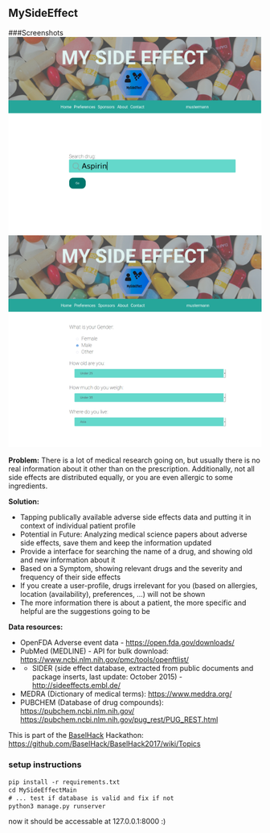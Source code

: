 ## MySideEffect

###Screenshots
![Minimal Style Search Tool](./assets/MySideEffects-2.png )
![User Info](./assets/MySideEffects-1.png )

**Problem:**
There is a lot of medical research going on, but usually there is no real information about it other than on the prescription. Additionally, not all side effects are distributed equally, or you are even allergic to some ingredients.

**Solution:**
* Tapping publically available adverse side effects data and putting it in context of individual patient profile
* Potential in Future: Analyzing medical science papers about adverse side effects, save them and keep the information updated
* Provide a interface for searching the name of a drug, and showing old and new information about it
* Based on a Symptom, showing relevant drugs and the severity and frequency of their side effects
* If you create a user-profile, drugs irrelevant for you (based on allergies, location (availability), preferences, ...) will not be shown
* The more information there is about a patient, the more specific and helpful are the suggestions going to be


**Data resources:**
* OpenFDA Adverse event data - https://open.fda.gov/downloads/
* PubMed (MEDLINE) - API for bulk download: https://www.ncbi.nlm.nih.gov/pmc/tools/openftlist/
* * SIDER (side effect database, extracted from public documents and package inserts, last update: October 2015) - http://sideeffects.embl.de/
* MEDRA (Dictionary of medical terms): https://www.meddra.org/
* PUBCHEM (Database of drug compounds): https://pubchem.ncbi.nlm.nih.gov/ https://pubchem.ncbi.nlm.nih.gov/pug_rest/PUG_REST.html

This is part of the [BaselHack](baselhack.ch) Hackathon: https://github.com/BaselHack/BaselHack2017/wiki/Topics 

### setup instructions
    pip install -r requirements.txt
    cd MySideEffectMain
    # ... test if database is valid and fix if not
    python3 manage.py runserver
now it should be accessable at 127.0.0.1:8000 :)
